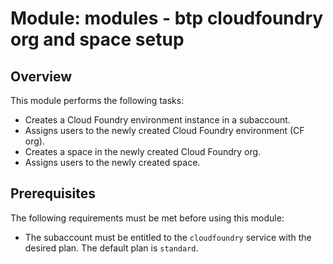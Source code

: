 # Module: modules - btp cloudfoundry org and space setup

## Overview

This module performs the following tasks:
- Creates a Cloud Foundry environment instance in a subaccount.
- Assigns users to the newly created Cloud Foundry environment (CF org).
- Creates a space in the newly created Cloud Foundry org.
- Assigns users to the newly created space.

## Prerequisites

The following requirements must be met before using this module:
- The subaccount must be entitled to the `cloudfoundry` service with the desired plan. The default plan is `standard`.
